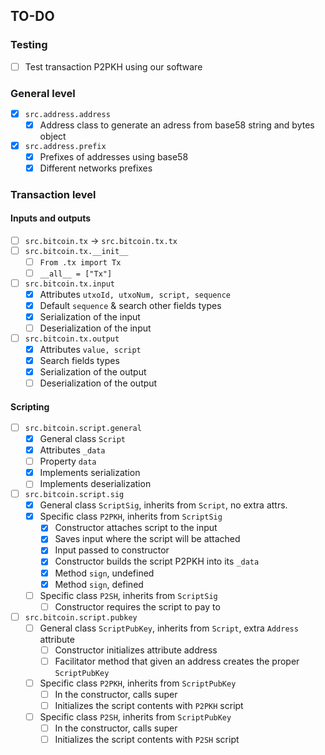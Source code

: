 ## TO-DO
### Testing
 - [ ] Test transaction P2PKH using our software
### General level
 - [x] `src.address.address`
     - [x] Address class to generate an adress from base58 string and bytes object
 - [x] `src.address.prefix`
     - [x] Prefixes of addresses using base58
     - [x] Different networks prefixes
### Transaction level
#### Inputs and outputs
 - [ ] `src.bitcoin.tx` -> `src.bitcoin.tx.tx`
 - [ ] `src.bitcoin.tx.__init__`
     - [ ] `From .tx import Tx`
     - [ ] `__all__ = ["Tx"]`
 - [ ] `src.bitcoin.tx.input`
     - [x] Attributes `utxoId, utxoNum, script, sequence`
     - [x] Default `sequence` & search other fields types
     - [x] Serialization of the input
     - [ ] Deserialization of the input
 - [ ] `src.bitcoin.tx.output`
     - [x] Attributes `value, script`
     - [x] Search fields types
     - [x] Serialization of the output
     - [ ] Deserialization of the output
#### Scripting
 - [ ] `src.bitcoin.script.general`
     - [x] General class `Script`
     - [x] Attributes `_data`
     - [ ] Property `data`
     - [x] Implements serialization
     - [ ] Implements deserialization
 - [ ] `src.bitcoin.script.sig`
     - [x] General class `ScriptSig`, inherits from `Script`, no extra attrs.
     - [x] Specific class `P2PKH`, inherits from `ScriptSig`
         - [x] Constructor attaches script to the input
         - [x] Saves input where the script will be attached
         - [x] Input passed to constructor
         - [x] Constructor builds the script P2PKH into its `_data`
         - [x] Method `sign`, undefined
         - [x] Method `sign`, defined
     - [ ] Specific class `P2SH`, inherits from `ScriptSig`
         - [ ] Constructor requires the script to pay to
 - [ ] `src.bitcoin.script.pubkey`
     - [ ] General class `ScriptPubKey`, inherits from `Script`, extra `Address` attribute
         - [ ] Constructor initializes attribute address
         - [ ] Facilitator method that given an address creates the proper `ScriptPubKey`
     - [ ] Specific class `P2PKH`, inherits from `ScriptPubKey`
         - [ ] In the constructor, calls super
         - [ ] Initializes the script contents with `P2PKH` script
     - [ ] Specific class `P2SH`, inherits from `ScriptPubKey`
         - [ ] In the constructor, calls super
         - [ ] Initializes the script contents with `P2SH` script
